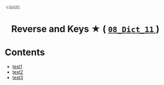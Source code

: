 <p align="left">
  <a href="../README.md">
    <img src="../../Z99-OTHERS/00-common/00-back.png" style="width:10%">
  </a>
</p>

<div align="center">
  <h1>
    Reverse and Keys ★ (
      <a href="https://drive.google.com/file/d/1PLGqq5Xqw2fbWuMnsbC-t3AlIUYLRCoT/view?usp=drive_link">
        <code>08_Dict_11</code>
      </a>
    )
  </h1>
</div>

# Contents

-   [test1]()
-   [test2]()
-   [test3]()
